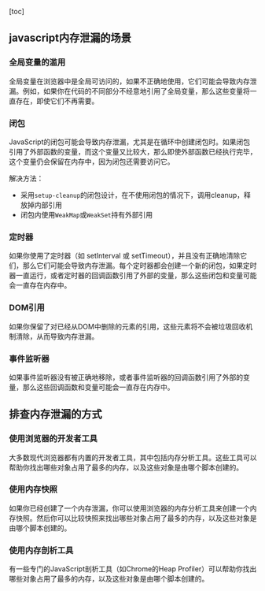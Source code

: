 [toc]

## javascript内存泄漏的场景
### 全局变量的滥用
全局变量在浏览器中是全局可访问的，如果不正确地使用，它们可能会导致内存泄漏。例如，如果你在代码的不同部分不经意地引用了全局变量，那么这些变量将一直存在，即使它们不再需要。

### 闭包
JavaScript的闭包可能会导致内存泄漏，尤其是在循环中创建闭包时。如果闭包引用了外部函数的变量，而这个变量又比较大，那么即使外部函数已经执行完毕，这个变量仍会保留在内存中，因为闭包还需要访问它。

解决方法：
- 采用`setup-cleanup`的闭包设计，在不使用闭包的情况下，调用cleanup，释放掉内部引用
- 闭包内使用`WeakMap`或`WeakSet`持有外部引用

### 定时器
如果你使用了定时器（如 setInterval 或 setTimeout），并且没有正确地清除它们，那么它们可能会导致内存泄漏。每个定时器都会创建一个新的闭包，如果定时器一直运行，或者定时器的回调函数引用了外部的变量，那么这些闭包和变量可能会一直存在内存中。

### DOM引用
如果你保留了对已经从DOM中删除的元素的引用，这些元素将不会被垃圾回收机制清除，从而导致内存泄漏。

### 事件监听器
如果事件监听器没有被正确地移除，或者事件监听器的回调函数引用了外部的变量，那么这些回调函数和变量可能会一直存在内存中。

## 排查内存泄漏的方式
### 使用浏览器的开发者工具
大多数现代浏览器都有内置的开发者工具，其中包括内存分析工具。这些工具可以帮助你找出哪些对象占用了最多的内存，以及这些对象是由哪个脚本创建的。

### 使用内存快照
如果你已经创建了一个内存泄漏，你可以使用浏览器的内存分析工具来创建一个内存快照。然后你可以比较快照来找出哪些对象占用了最多的内存，以及这些对象是由哪个脚本创建的。

### 使用内存剖析工具
有一些专门的JavaScript剖析工具（如Chrome的Heap Profiler）可以帮助你找出哪些对象占用了最多的内存，以及这些对象是由哪个脚本创建的。